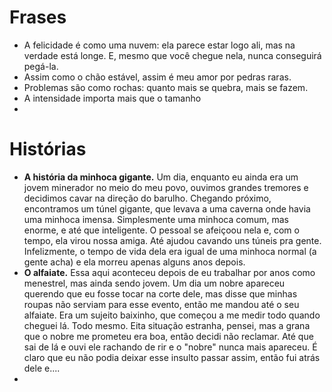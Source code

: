 # Frases
- A felicidade é como uma nuvem: ela parece estar logo ali, mas na verdade está longe. E, mesmo que você chegue nela, nunca conseguirá pegá-la. 
- Assim como o chão estável, assim é meu amor por pedras raras. 
- Problemas são como rochas: quanto mais se quebra, mais se fazem. 
- A intensidade importa mais que o tamanho
- 



# Histórias
- **A história da minhoca gigante.** Um dia, enquanto eu ainda era um jovem minerador no meio do meu povo, ouvimos grandes tremores e decidimos cavar na direção do barulho. Chegando próximo, encontramos um túnel gigante, que levava a uma caverna onde havia uma minhoca imensa. Simplesmente uma minhoca comum, mas enorme, e até que inteligente. O pessoal se afeiçoou nela e, com o tempo, ela virou nossa amiga. Até ajudou cavando uns túneis pra gente. Infelizmente, o tempo de vida dela era igual de uma minhoca normal (a gente acha) e ela morreu apenas alguns anos depois. 
- **O alfaiate.** Essa aqui aconteceu depois de eu trabalhar por anos como menestrel, mas ainda sendo jovem. Um dia um nobre apareceu querendo que eu fosse tocar na corte dele, mas disse que minhas roupas não serviam para esse evento, então me mandou até o seu alfaiate. Era um sujeito baixinho, que começou a me medir todo quando cheguei lá. Todo mesmo. Eita situação estranha, pensei, mas a grana que o nobre me prometeu era boa, então decidi não reclamar. Até que sai de lá e ouvi ele rachando de rir e o "nobre" nunca mais apareceu. É claro que eu não podia deixar esse insulto passar assim, então fui atrás dele e....
- 